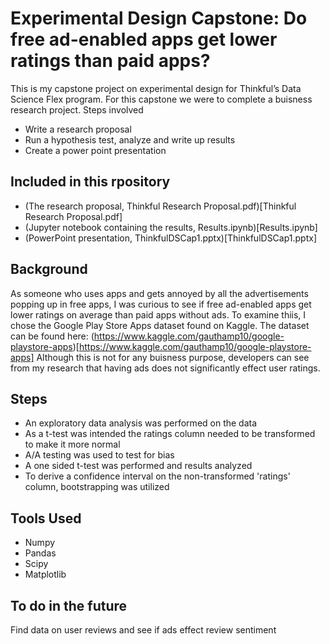 # Experimental Design Capstone: Do free ad-enabled apps get lower ratings than paid apps?
This is my capstone project on experimental design for Thinkful’s Data Science Flex program. For this capstone we were to complete a buisness research project.
Steps involved
* Write a research proposal
* Run a hypothesis test, analyze and write up results
* Create a power point presentation

## Included in this rpository
* (The research proposal, Thinkful Research Proposal.pdf)[Thinkful Research Proposal.pdf]
* (Jupyter notebook containing the results, Results.ipynb)[Results.ipynb]
* (PowerPoint presentation, ThinkfulDSCap1.pptx)[ThinkfulDSCap1.pptx]

## Background
As someone who uses apps and gets annoyed by all the advertisements popping up in free apps, I was curious to see if free ad-enabled apps get lower ratings on average than paid apps without ads.
To examine thiis, I chose the Google Play Store Apps dataset found on Kaggle.  The dataset can be found here: (https://www.kaggle.com/gauthamp10/google-playstore-apps)[https://www.kaggle.com/gauthamp10/google-playstore-apps]
Although this is not for any buisness purpose, developers can see from my research that having ads does not significantly effect user ratings.  

## Steps
* An exploratory data analysis was performed on the data
* As a t-test was intended the ratings column needed to be transformed to make it more normal
* A/A testing was used to test for bias
* A one sided t-test was performed and results analyzed
* To derive a confidence interval on the non-transformed 'ratings' column, bootstrapping was utilized

## Tools Used
* Numpy
* Pandas
* Scipy
* Matplotlib

## To do in the future
Find data on user reviews and see if ads effect review sentiment
